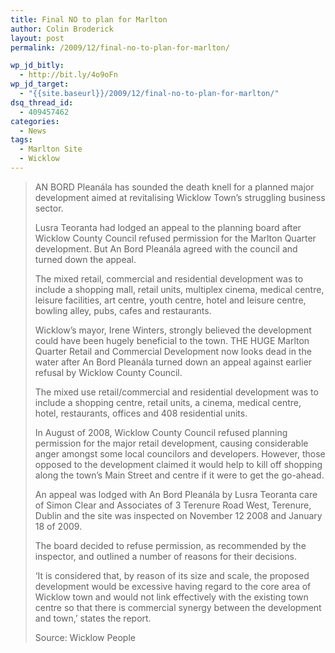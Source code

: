 ```yaml
---
title: Final NO to plan for Marlton
author: Colin Broderick
layout: post
permalink: /2009/12/final-no-to-plan-for-marlton/

wp_jd_bitly:
  - http://bit.ly/4o9oFn
wp_jd_target:
  - "{{site.baseurl}}/2009/12/final-no-to-plan-for-marlton/"
dsq_thread_id:
  - 409457462
categories:
  - News
tags:
  - Marlton Site
  - Wicklow
---
```

> AN BORD Pleanála has sounded the death knell for a planned major development aimed at revitalising Wicklow Town&#8217;s struggling business sector.
> 
> Lusra Teoranta had lodged an appeal to the planning board after Wicklow County Council refused permission for the Marlton Quarter development. But An Bord Pleanála agreed with the council and turned down the appeal.
> 
> The mixed retail, commercial and residential development was to include a shopping mall, retail units, multiplex cinema, medical centre, leisure facilities, art centre, youth centre, hotel and leisure centre, bowling alley, pubs, cafes and restaurants.  
> <!--more-->
> 
>   
> Wicklow&#8217;s mayor, Irene Winters, strongly believed the development could have been hugely beneficial to the town. THE HUGE Marlton Quarter Retail and Commercial Development now looks dead in the water after An Bord Pleanála turned down an appeal against earlier refusal by Wicklow County Council.
> 
> The mixed use retail/commercial and residential development was to include a shopping centre, retail units, a cinema, medical centre, hotel, restaurants, offices and 408 residential units.
> 
> In August of 2008, Wicklow County Council refused planning permission for the major retail development, causing considerable anger amongst some local councilors and developers. However, those opposed to the development claimed it would help to kill off shopping along the town&#8217;s Main Street and centre if it were to get the go-ahead.
> 
> An appeal was lodged with An Bord Pleanála by Lusra Teoranta care of Simon Clear and Associates of 3 Terenure Road West, Terenure, Dublin and the site was inspected on November 12 2008 and January 18 of 2009.
> 
> The board decided to refuse permission, as recommended by the inspector, and outlined a number of reasons for their decisions.
> 
> &#8216;It is considered that, by reason of its size and scale, the proposed development would be excessive having regard to the core area of Wicklow town and would not link effectively with the existing town centre so that there is commercial synergy between the development and town,&#8217; states the report.
> 
> Source: Wicklow People

